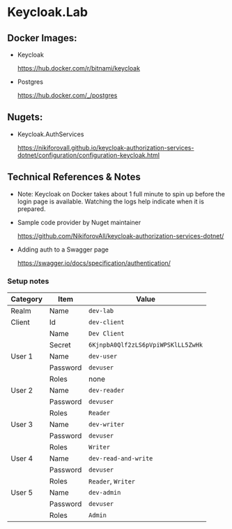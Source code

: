 # Keycloak.Lab

## Docker Images: 

- Keycloak

	https://hub.docker.com/r/bitnami/keycloak

-	Postgres

	https://hub.docker.com/_/postgres

## Nugets:

- Keycloak.AuthServices

	https://nikiforovall.github.io/keycloak-authorization-services-dotnet/configuration/configuration-keycloak.html

## Technical References & Notes

- Note: Keycloak on Docker takes about 1 full minute to spin up before the login page is available.  Watching the logs help indicate when it is prepared.

- Sample code provider by Nuget maintainer

  https://github.com/NikiforovAll/keycloak-authorization-services-dotnet/

- Adding auth to a Swagger page
   
  https://swagger.io/docs/specification/authentication/


### Setup notes 

| Category  | Item			| Value			|
| --------- | --------- | --------- |
| Realm			|	Name			| `dev-lab` |
| Client| Id		| `dev-client`							|
|	 		| Name		| `Dev Client`							|
|	 		| Secret	| `6KjnpbA0Qlf2zLS6pVpiWPSKlLL5ZwHk`	|
| User 1| Name		| `dev-user`							|
|	 		| Password	| `devuser`								|
|	 		| Roles	    | none								    |
| User 2| Name		| `dev-reader`							|
|	 		| Password	| `devuser`								|
|	 		| Roles	    | `Reader`							    |
| User 3| Name		| `dev-writer`							|
|	 		| Password	| `devuser`								|
|	 		| Roles	    | `Writer`							    |
| User 4| Name		| `dev-read-and-write`					|
|	 		| Password	| `devuser`								|
|	 		| Roles	    | `Reader`, `Writer`				    |
| User 5| Name		| `dev-admin`							|
|	 		| Password	| `devuser`								|
|	 		| Roles	    | `Admin`							    |

